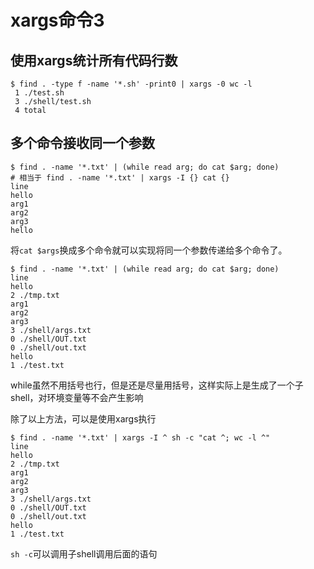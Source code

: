 # xargs命令3

## 使用xargs统计所有代码行数

```shell
$ find . -type f -name '*.sh' -print0 | xargs -0 wc -l
 1 ./test.sh
 3 ./shell/test.sh
 4 total
```

## 多个命令接收同一个参数

```shell
$ find . -name '*.txt' | (while read arg; do cat $arg; done)
# 相当于 find . -name '*.txt' | xargs -I {} cat {}
line
hello
arg1
arg2
arg3
hello
```

将`cat $args`换成多个命令就可以实现将同一个参数传递给多个命令了。

```shell
$ find . -name '*.txt' | (while read arg; do cat $arg; done)
line
hello
2 ./tmp.txt
arg1
arg2
arg3
3 ./shell/args.txt
0 ./shell/OUT.txt
0 ./shell/out.txt
hello
1 ./test.txt
```

while虽然不用括号也行，但是还是尽量用括号，这样实际上是生成了一个子shell，对环境变量等不会产生影响

除了以上方法，可以是使用xargs执行

```shell
$ find . -name '*.txt' | xargs -I ^ sh -c "cat ^; wc -l ^"
line
hello
2 ./tmp.txt
arg1
arg2
arg3
3 ./shell/args.txt
0 ./shell/OUT.txt
0 ./shell/out.txt
hello
1 ./test.txt
```

`sh -c`可以调用子shell调用后面的语句